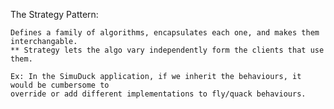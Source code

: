 The Strategy Pattern:

    Defines a family of algorithms, encapsulates each one, and makes them interchangable.
    ** Strategy lets the algo vary independently form the clients that use them.

    Ex: In the SimuDuck application, if we inherit the behaviours, it would be cumbersome to 
    override or add different implementations to fly/quack behaviours.

